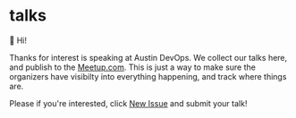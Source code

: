 # talks

:wave: Hi!

Thanks for interest is speaking at Austin DevOps. We collect our talks here, and publish
to the [Meetup.com][meetup]. This is just a way to make sure the organizers have visibilty
into everything happening, and track where things are.

Please if you're interested, click [New Issue][issues] and submit your talk!


[meetup]: https://www.meetup.com/austin-devops/
[issues]: https://github.com/Austin-Devops/talks/issues/new?assignees=&labels=&template=inital_request.md&title=%5BTitle%5D
